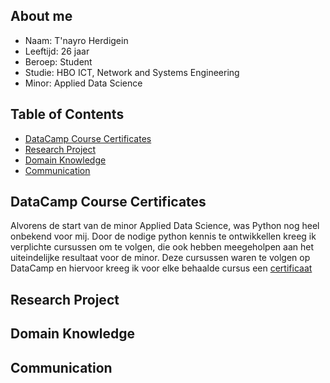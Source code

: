 ## About me
- Naam: T'nayro Herdigein
- Leeftijd: 26 jaar
- Beroep: Student
- Studie: HBO ICT, Network and Systems Engineering
- Minor: Applied Data Science

## Table of Contents  
- [DataCamp Course Certificates](#datacamp-course-certificates)
- [Research Project](#research-project)
- [Domain Knowledge](#domain-knowledge)
- [Communication](#communication)


## DataCamp Course Certificates
Alvorens de start van de minor Applied Data Science, was Python nog heel onbekend voor mij. Door de nodige python kennis te ontwikkellen kreeg ik verplichte cursussen om te volgen, die ook hebben meegeholpen aan het uiteindelijke resultaat voor de minor. Deze cursussen waren te volgen op DataCamp en hiervoor kreeg ik voor elke behaalde cursus een [certificaat](/DataCamp) 

## Research Project


## Domain Knowledge

## Communication 

